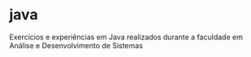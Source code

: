 # java
Exercícios e experiências em Java realizados durante a faculdade em Análise e Desenvolvimento de Sistemas
